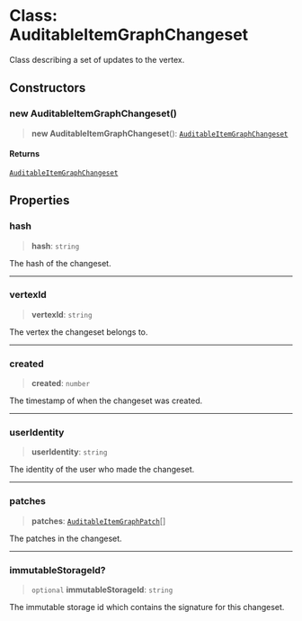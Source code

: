 # Class: AuditableItemGraphChangeset

Class describing a set of updates to the vertex.

## Constructors

### new AuditableItemGraphChangeset()

> **new AuditableItemGraphChangeset**(): [`AuditableItemGraphChangeset`](AuditableItemGraphChangeset.md)

#### Returns

[`AuditableItemGraphChangeset`](AuditableItemGraphChangeset.md)

## Properties

### hash

> **hash**: `string`

The hash of the changeset.

***

### vertexId

> **vertexId**: `string`

The vertex the changeset belongs to.

***

### created

> **created**: `number`

The timestamp of when the changeset was created.

***

### userIdentity

> **userIdentity**: `string`

The identity of the user who made the changeset.

***

### patches

> **patches**: [`AuditableItemGraphPatch`](AuditableItemGraphPatch.md)[]

The patches in the changeset.

***

### immutableStorageId?

> `optional` **immutableStorageId**: `string`

The immutable storage id which contains the signature for this changeset.
